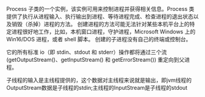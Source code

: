 Process 子类的一个实例，该实例可用来控制进程并获得相关信息。Process 类提供了执行从进程输入、执行输出到进程、等待进程完成、检查进程的退出状态以及销毁（杀掉）进程的方法。 创建进程的方法可能无法针对某些本机平台上的特定进程很好地工作，比如，本机窗口进程，守护进程，Microsoft Windows 上的 Win16/DOS 进程，或者 shell 脚本。
创建的子进程没有自己的终端或控制台。

它的所有标准 io（即 stdin、stdout 和 stderr）操作都将通过三个流 (getOutputStream()、getInputStream() 和 getErrorStream()) 重定向到父进程。

子线程的输入是主线程提供的，这个数据对主线程来说就是输出，即jvm线程的OutputStream数据是子线程的stdin;主线程的InputStream是子线程的stdout


